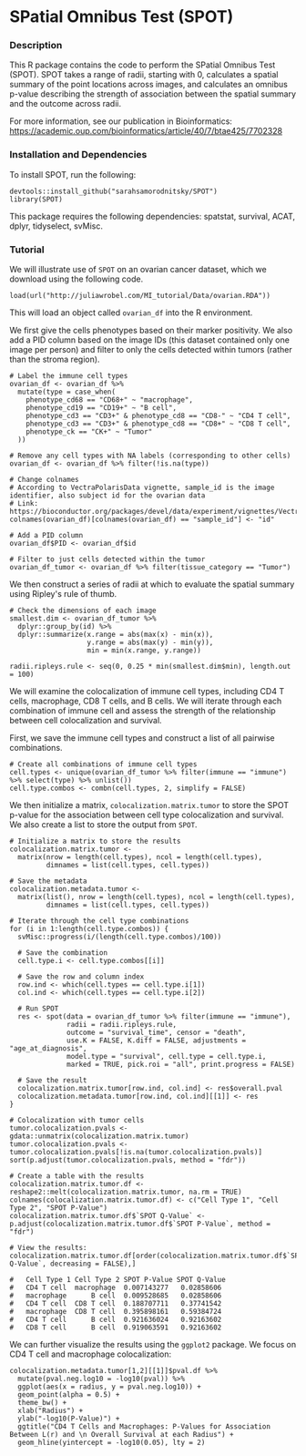 # SPatial Omnibus Test (SPOT)

### Description

This R package contains the code to perform the SPatial Omnibus Test (SPOT). SPOT takes a range of radii, starting with 0, calculates a spatial summary of the point locations 
across images, and calculates an omnibus p-value describing the strength of association between the spatial summary and the outcome across radii. 

For more information, see our publication in Bioinformatics: https://academic.oup.com/bioinformatics/article/40/7/btae425/7702328

### Installation and Dependencies

To install SPOT, run the following:
```{r}
devtools::install_github("sarahsamorodnitsky/SPOT")
library(SPOT)
```
This package requires the following dependencies: spatstat, survival, ACAT, dplyr, tidyselect, svMisc. 

### Tutorial

We will illustrate use of `SPOT` on an ovarian cancer dataset, which we download using the following code. 

```{r}
load(url("http://juliawrobel.com/MI_tutorial/Data/ovarian.RDA"))
```

This will load an object called `ovarian_df` into the R environment. 

We first give the cells phenotypes based on their marker positivity. We also add a PID column based on the image IDs (this dataset contained only one image per person) and filter to only the cells detected within tumors (rather than the stroma region). 

```{r}
# Label the immune cell types
ovarian_df <- ovarian_df %>%
  mutate(type = case_when(
    phenotype_cd68 == "CD68+" ~ "macrophage",
    phenotype_cd19 == "CD19+" ~ "B cell",
    phenotype_cd3 == "CD3+" & phenotype_cd8 == "CD8-" ~ "CD4 T cell",
    phenotype_cd3 == "CD3+" & phenotype_cd8 == "CD8+" ~ "CD8 T cell",
    phenotype_ck == "CK+" ~ "Tumor"
  ))

# Remove any cell types with NA labels (corresponding to other cells)
ovarian_df <- ovarian_df %>% filter(!is.na(type))

# Change colnames
# According to VectraPolarisData vignette, sample_id is the image identifier, also subject id for the ovarian data
# Link: https://bioconductor.org/packages/devel/data/experiment/vignettes/VectraPolarisData/inst/doc/VectraPolarisData.html#52_HumanOvarianCancerVP
colnames(ovarian_df)[colnames(ovarian_df) == "sample_id"] <- "id"

# Add a PID column
ovarian_df$PID <- ovarian_df$id

# Filter to just cells detected within the tumor
ovarian_df_tumor <- ovarian_df %>% filter(tissue_category == "Tumor") 
```

We then construct a series of radii at which to evaluate the spatial summary using Ripley's rule of thumb. 

```{r}
# Check the dimensions of each image
smallest.dim <- ovarian_df_tumor %>%
  dplyr::group_by(id) %>%
  dplyr::summarize(x.range = abs(max(x) - min(x)),
                   y.range = abs(max(y) - min(y)),
                   min = min(x.range, y.range))

radii.ripleys.rule <- seq(0, 0.25 * min(smallest.dim$min), length.out = 100)
```

We will examine the colocalization of immune cell types, including CD4 T cells, macrophage, CD8 T cells, and B cells. We will iterate through each combination of immune cell and assess the strength of the relationship between cell colocalization and survival. 

First, we save the immune cell types and construct a list of all pairwise combinations. 

```{r}
# Create all combinations of immune cell types
cell.types <- unique(ovarian_df_tumor %>% filter(immune == "immune") %>% select(type) %>% unlist())
cell.type.combos <- combn(cell.types, 2, simplify = FALSE)
```

We then initialize a matrix, `colocalization.matrix.tumor` to store the SPOT p-value for the association between cell type colocalization and survival. We also create a list to store the output from `SPOT`. 

```{r}
# Initialize a matrix to store the results
colocalization.matrix.tumor <- 
  matrix(nrow = length(cell.types), ncol = length(cell.types),
         dimnames = list(cell.types, cell.types))

# Save the metadata
colocalization.metadata.tumor <-
  matrix(list(), nrow = length(cell.types), ncol = length(cell.types),
         dimnames = list(cell.types, cell.types))

# Iterate through the cell type combinations
for (i in 1:length(cell.type.combos)) {
  svMisc::progress(i/(length(cell.type.combos)/100))
  
  # Save the combination
  cell.type.i <- cell.type.combos[[i]]
  
  # Save the row and column index
  row.ind <- which(cell.types == cell.type.i[1])
  col.ind <- which(cell.types == cell.type.i[2])
  
  # Run SPOT
  res <- spot(data = ovarian_df_tumor %>% filter(immune == "immune"), 
              radii = radii.ripleys.rule,
              outcome = "survival_time", censor = "death",
              use.K = FALSE, K.diff = FALSE, adjustments = "age_at_diagnosis", 
              model.type = "survival", cell.type = cell.type.i,
              marked = TRUE, pick.roi = "all", print.progress = FALSE)
  
  # Save the result
  colocalization.matrix.tumor[row.ind, col.ind] <- res$overall.pval
  colocalization.metadata.tumor[row.ind, col.ind][[1]] <- res
}

# Colocalization with tumor cells
tumor.colocalization.pvals <- gdata::unmatrix(colocalization.matrix.tumor)
tumor.colocalization.pvals <- tumor.colocalization.pvals[!is.na(tumor.colocalization.pvals)]
sort(p.adjust(tumor.colocalization.pvals, method = "fdr"))

# Create a table with the results
colocalization.matrix.tumor.df <- reshape2::melt(colocalization.matrix.tumor, na.rm = TRUE)
colnames(colocalization.matrix.tumor.df) <- c("Cell Type 1", "Cell Type 2", "SPOT P-Value")
colocalization.matrix.tumor.df$`SPOT Q-Value` <- p.adjust(colocalization.matrix.tumor.df$`SPOT P-Value`, method = "fdr")

# View the results:
colocalization.matrix.tumor.df[order(colocalization.matrix.tumor.df$`SPOT Q-Value`, decreasing = FALSE),]

#   Cell Type 1 Cell Type 2 SPOT P-Value SPOT Q-Value
#   CD4 T cell  macrophage  0.007143277   0.02858606
#   macrophage      B cell  0.009528685   0.02858606
#   CD4 T cell  CD8 T cell  0.188707711   0.37741542
#   macrophage  CD8 T cell  0.395898161   0.59384724
#   CD4 T cell      B cell  0.921636024   0.92163602
#   CD8 T cell      B cell  0.919063591   0.92163602
```

We can further visualize the results using the `ggplot2` package. We focus on CD4 T cell and macrophage colocalization:

```{r}
colocalization.metadata.tumor[1,2][[1]]$pval.df %>%
  mutate(pval.neg.log10 = -log10(pval)) %>%
  ggplot(aes(x = radius, y = pval.neg.log10)) +
  geom_point(alpha = 0.5) +
  theme_bw() +
  xlab("Radius") +
  ylab("-log10(P-Value)") +
  ggtitle("CD4 T Cells and Macrophages: P-Values for Association Between L(r) and \n Overall Survival at each Radius") +
  geom_hline(yintercept = -log10(0.05), lty = 2)
```
